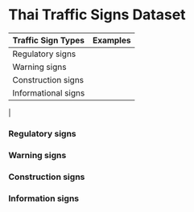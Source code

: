 # Thai Traffic Signs Dataset

| Traffic Sign Types   |    Examples   |
| ---------------------| ------------- |
| Regulatory signs     |               |
| Warning signs        |               |
| Construction signs   |               |
| Informational signs  |               |
| 

### Regulatory signs


### Warning signs   


### Construction signs


### Information signs

